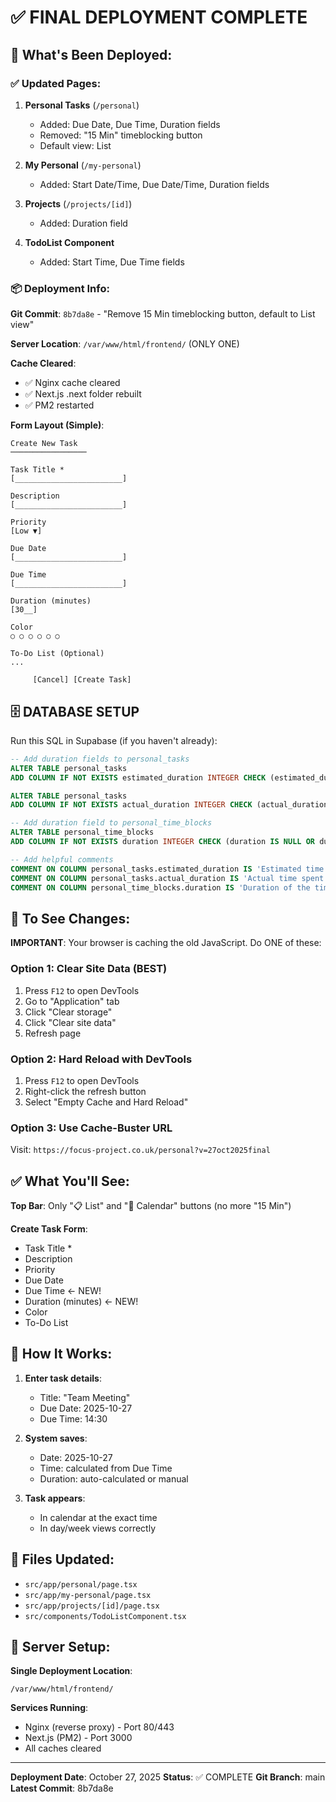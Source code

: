 # ✅ FINAL DEPLOYMENT COMPLETE

## 🎉 What's Been Deployed:

### ✅ Updated Pages:
1. **Personal Tasks** (`/personal`)
   - Added: Due Date, Due Time, Duration fields
   - Removed: "15 Min" timeblocking button
   - Default view: List
   
2. **My Personal** (`/my-personal`)
   - Added: Start Date/Time, Due Date/Time, Duration fields
   
3. **Projects** (`/projects/[id]`)
   - Added: Duration field
   
4. **TodoList Component**
   - Added: Start Time, Due Time fields

### 📦 Deployment Info:

**Git Commit**: `8b7da8e` - "Remove 15 Min timeblocking button, default to List view"

**Server Location**: `/var/www/html/frontend/` (ONLY ONE)

**Cache Cleared**: 
- ✅ Nginx cache cleared
- ✅ Next.js .next folder rebuilt
- ✅ PM2 restarted

**Form Layout (Simple)**:
```
Create New Task
─────────────────

Task Title *
[________________________]

Description
[________________________]

Priority
[Low ▼]

Due Date
[________________________]

Due Time
[________________________]

Duration (minutes)
[30__]

Color
○ ○ ○ ○ ○ ○

To-Do List (Optional)
...

     [Cancel] [Create Task]
```

## 🗄️ DATABASE SETUP

Run this SQL in Supabase (if you haven't already):

```sql
-- Add duration fields to personal_tasks
ALTER TABLE personal_tasks 
ADD COLUMN IF NOT EXISTS estimated_duration INTEGER CHECK (estimated_duration IS NULL OR estimated_duration > 0);

ALTER TABLE personal_tasks 
ADD COLUMN IF NOT EXISTS actual_duration INTEGER CHECK (actual_duration IS NULL OR actual_duration > 0);

-- Add duration field to personal_time_blocks
ALTER TABLE personal_time_blocks 
ADD COLUMN IF NOT EXISTS duration INTEGER CHECK (duration IS NULL OR duration > 0);

-- Add helpful comments
COMMENT ON COLUMN personal_tasks.estimated_duration IS 'Estimated time to complete the task in minutes';
COMMENT ON COLUMN personal_tasks.actual_duration IS 'Actual time spent on the task in minutes';
COMMENT ON COLUMN personal_time_blocks.duration IS 'Duration of the time block in minutes';
```

## 🧪 To See Changes:

**IMPORTANT**: Your browser is caching the old JavaScript. Do ONE of these:

### Option 1: Clear Site Data (BEST)
1. Press `F12` to open DevTools
2. Go to "Application" tab
3. Click "Clear storage"
4. Click "Clear site data"
5. Refresh page

### Option 2: Hard Reload with DevTools
1. Press `F12` to open DevTools
2. Right-click the refresh button
3. Select "Empty Cache and Hard Reload"

### Option 3: Use Cache-Buster URL
Visit: `https://focus-project.co.uk/personal?v=27oct2025final`

## ✅ What You'll See:

**Top Bar**: Only "📋 List" and "📅 Calendar" buttons (no more "15 Min")

**Create Task Form**:
- Task Title *
- Description
- Priority
- Due Date
- Due Time ← NEW!
- Duration (minutes) ← NEW!
- Color
- To-Do List

## 🎯 How It Works:

1. **Enter task details**:
   - Title: "Team Meeting"
   - Due Date: 2025-10-27
   - Due Time: 14:30

2. **System saves**:
   - Date: 2025-10-27
   - Time: calculated from Due Time
   - Duration: auto-calculated or manual

3. **Task appears**:
   - In calendar at the exact time
   - In day/week views correctly

## 📝 Files Updated:

- `src/app/personal/page.tsx`
- `src/app/my-personal/page.tsx`
- `src/app/projects/[id]/page.tsx`
- `src/components/TodoListComponent.tsx`

## 🔧 Server Setup:

**Single Deployment Location**:
```
/var/www/html/frontend/
```

**Services Running**:
- Nginx (reverse proxy) - Port 80/443
- Next.js (PM2) - Port 3000
- All caches cleared

---

**Deployment Date**: October 27, 2025
**Status**: ✅ COMPLETE
**Git Branch**: main
**Latest Commit**: 8b7da8e

